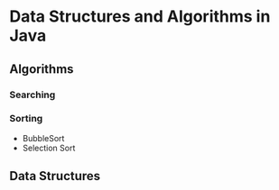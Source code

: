 # Data Structures and Algorithms in Java

## Algorithms

### Searching

### Sorting

* BubbleSort
* Selection Sort

## Data Structures